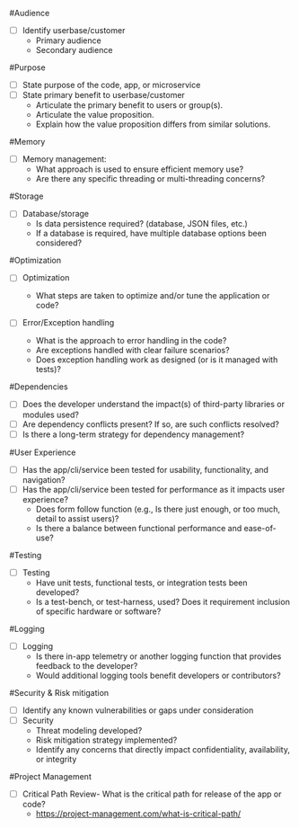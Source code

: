 #Audience
- [ ] Identify userbase/customer
  - Primary audience
  - Secondary audience

#Purpose
- [ ] State purpose of the code, app, or microservice
- [ ] State primary benefit to userbase/customer 
  - Articulate the primary benefit to users or group(s).   
  - Articulate the value proposition.
  - Explain how the value proposition differs from similar solutions.

#Memory
- [ ] Memory management: 
  - What approach is used to ensure efficient memory use?
  - Are there any specific threading or multi-threading concerns?

#Storage
- [ ] Database/storage 
  - Is data persistence required? (database, JSON files, etc.)
  - If a database is required, have multiple database options been considered?

#Optimization
- [ ] Optimization
  - What steps are taken to optimize and/or tune the application or code?

- [ ] Error/Exception handling
  - What is the approach to error handling in the code?
  - Are exceptions handled with clear failure scenarios? 
  - Does exception handling work as designed (or is it managed with tests)? 

#Dependencies
- [ ] Does the developer understand the impact(s) of third-party libraries or modules used?
- [ ] Are dependency conflicts present? If so, are such conflicts resolved? 
- [ ] Is there a long-term strategy for dependency management?

#User Experience
- [ ] Has the app/cli/service been tested for usability, functionality, and navigation?
- [ ] Has the app/cli/service been tested for performance as it impacts user experience?
  - Does form follow function (e.g., Is there just enough, or too much, detail to assist users)? 
  - Is there a balance between functional performance and ease-of-use?

#Testing
- [ ] Testing
  - Have unit tests, functional tests, or integration tests been developed?
  - Is a test-bench, or test-harness, used? Does it requirement inclusion of specific hardware or software? 

#Logging
- [ ] Logging
  - Is there in-app telemetry or another logging function that provides feedback to the developer?
  - Would additional logging tools benefit developers or contributors? 

#Security & Risk mitigation
- [ ] Identify any known vulnerabilities or gaps under consideration
- [ ] Security
  - Threat modeling developed?
  - Risk mitigation strategy implemented? 
  - Identify any concerns that directly impact confidentiality, availability, or integrity

#Project Management
- [ ] Critical Path Review- What is the critical path for release of the app or code? 
  - https://project-management.com/what-is-critical-path/
